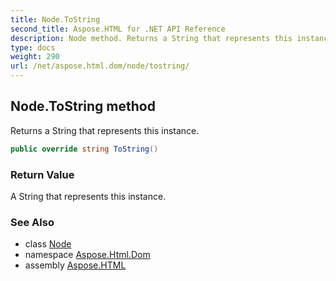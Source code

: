 ```yaml
---
title: Node.ToString
second_title: Aspose.HTML for .NET API Reference
description: Node method. Returns a String that represents this instance
type: docs
weight: 290
url: /net/aspose.html.dom/node/tostring/
---
```

## Node.ToString method

Returns a String that represents this instance.

```csharp
public override string ToString()
```

### Return Value

A String that represents this instance.

### See Also

* class [Node](../)
* namespace [Aspose.Html.Dom](../../../aspose.html.dom/)
* assembly [Aspose.HTML](../../../)
